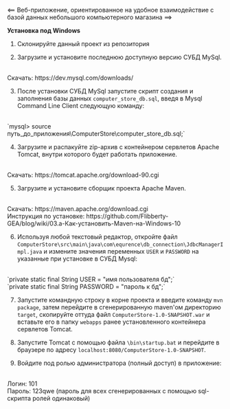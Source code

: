 <== Веб-приложение, ориентированное на удобное взаимодействие с базой данных небольшого компьютерного магазина ==>

**Установка под Windows**
1. Склонируйте данный проект из репозитория

2. Загрузите и установите последнюю доступную версию СУБД MySql.
<br />
Скачать: https://dev.mysql.com/downloads/

3. После установки СУБД MySql запустите скрипт создания и заполнения базы данных `computer_store_db.sql`, 
введя в Mysql Command Line Client следующую команду:
<br />
`mysql> source путь_до_приложения\ComputerStore\computer_store_db.sql;`

4. Загрузите и распакуйте zip-архив с контейнером сервлетов Apache Tomcat, внутри которого будет работать приложение.
<br />
Скачать: https://tomcat.apache.org/download-90.cgi

5. Загрузите и установите сборщик проекта Apache Maven. 
<br />
Скачать: https://maven.apache.org/download.cgi
<br />
Инструкция по установке: https://github.com/Flibberty-GEA/blog/wiki/03.a-Как-установить-Maven-на-Windows-10

6. Используя любой текстовый редактор, откройте файл
`ComputerStore\src\main\java\com\equrence\db_connection\JdbcManagerImpl.java`
и измените значения переменных `USER` и `PASSWORD` на указанные при установке в СУБД Mysql:
<br />
`private static final String USER = "имя пользователя бд";`
<br />
`private static final String PASSWORD = "пароль к бд";`

7. Запустите командную строку в корне проекта и введите команду `mvn package`,
затем перейдите в сгенерированную maven'ом директорию `target`, скопируйте оттуда файл `ComputerStore-1.0-SNAPSHOT.war`
и вставьте его в папку `webapps` ранее установленного контейнера сервлетов Tomcat.

8. Запустите Tomcat с помощью файла `\bin\startup.bat` и перейдите в браузере по адресу
`localhost:8080/ComputerStore-1.0-SNAPSHOT`.

9. Войдите под ролью администратора (полный доступ) в приложение:
<br />
Логин: 101
<br />
Пароль: 123qwe (пароль для всех сгенерированных с помощью sql-скрипта ролей одинаковый)


